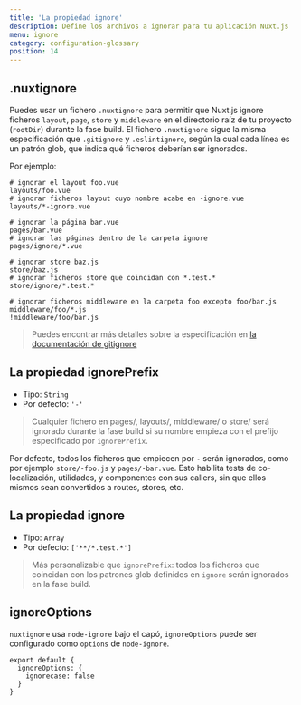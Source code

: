 ```yaml
---
title: 'La propiedad ignore'
description: Define los archivos a ignorar para tu aplicación Nuxt.js
menu: ignore
category: configuration-glossary
position: 14
---
```


## .nuxtignore

Puedes usar un fichero `.nuxtignore` para permitir que Nuxt.js ignore ficheros `layout`, `page`, `store` y `middleware` en el directorio raíz de tu proyecto (`rootDir`) durante la fase build. El fichero `.nuxtignore` sigue la misma especificación que `.gitignore` y `.eslintignore`, según la cual cada línea es un patrón glob, que indica qué ficheros deberían ser ignorados.

Por ejemplo:

```
# ignorar el layout foo.vue
layouts/foo.vue
# ignorar ficheros layout cuyo nombre acabe en -ignore.vue
layouts/*-ignore.vue

# ignorar la página bar.vue
pages/bar.vue
# ignorar las páginas dentro de la carpeta ignore
pages/ignore/*.vue

# ignorar store baz.js
store/baz.js
# ignorar ficheros store que coincidan con *.test.*
store/ignore/*.test.*

# ignorar ficheros middleware en la carpeta foo excepto foo/bar.js
middleware/foo/*.js
!middleware/foo/bar.js
```

> Puedes encontrar más detalles sobre la especificación en [la documentación de gitignore](https://git-scm.com/docs/gitignore)

## La propiedad ignorePrefix

- Tipo: `String`
- Por defecto: `'-'`

> Cualquier fichero en pages/, layouts/, middleware/ o store/ será ignorado durante la fase build si su nombre empieza con el prefijo especificado por `ignorePrefix`.

Por defecto, todos los ficheros que empiecen por `-` serán ignorados, como por ejemplo `store/-foo.js` y `pages/-bar.vue`. Esto habilita tests de co-localización, utilidades, y componentes con sus callers, sin que ellos mismos sean convertidos a routes, stores, etc.

## La propiedad ignore

- Tipo: `Array`
- Por defecto: `['**/*.test.*']`

> Más personalizable que `ignorePrefix`: todos los ficheros que coincidan con los patrones glob definidos en `ignore` serán ignorados en la fase build.

## ignoreOptions

`nuxtignore` usa `node-ignore` bajo el capó, `ignoreOptions` puede ser configurado como `options` de `node-ignore`.

```js{}[nuxt.config.js]
export default {
  ignoreOptions: {
    ignorecase: false
  }
}
```
